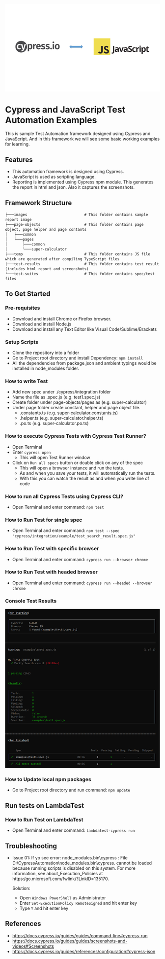 ![Cypress and JavaScript](./images/cypress-javascript.png?raw=true "Cypress and JavaScript")

# Cypress and JavaScript Test Automation Examples
This is sample Test Automation framework designed using Cypress and JavaScript. And in this framework we will see some basic working examples for learning.

## Features
* This automation framework is designed using Cypress.
* JavaScript is used as scripting language.
* Reporting is implemented using Cypress npm module. This generates the report in html and json. Also it captures the screenshots.

## Framework Structure
```
├───images                          # This folder contains sample report image
├───page-objects                    # This folder contains page object, page helper and page contants
│   ├───common
│   └───pages
│       ├───common
│       └───super-calculator
├───temp                            # This folder contains JS file which are generated after compiling TypeScript files
├───test-results                    # This folder contains test result (includes html report and screenshots)
└───test-suites                     # This folder contains spec/test files
```

## To Get Started

### Pre-requisites
* Download and install Chrome or Firefox browser.
* Download and install Node.js
* Download and install any Text Editor like Visual Code/Sublime/Brackets

### Setup Scripts 
* Clone the repository into a folder
* Go to Project root directory and install Dependency: `npm install`
* All the dependencies from package.json and ambient typings would be installed in node_modules folder.

### How to write Test
* Add new spec under ./cypress/integration folder
* Name the file as <testname>.spec.js (e.g. test1.spec.js)
* Create folder under page-objects/pages as <page-name> (e.g. super-calculator)
* Under page folder create constant, helper and page object file.
    * <page-name>.constants.ts (e.g. super-calculator.constants.ts)
    * <page-name>.helper.ts (e.g. super-calculator.helper.ts)
    * <page-name>.po.ts (e.g. super-calculator.po.ts)

### How to execute Cypress Tests with Cypress Test Runner?
* Open Terminal
* Enter `cypress open`
    * This will open Test Runner window
* Click on `Run all specs` button or double click on any of the spec
    * This will open a browser instance and run the tests. 
    * As and when you save your tests, it will automatically run the tests. 
    * With this you can watch the result as and when you write line of code

### How to run all Cypress Tests using Cypress CLI?
* Open Terminal and enter command: `npm test`

### How to Run Test for single spec
* Open Terminal and enter command: `npm test --spec "cypress/integration/example/test_search_result.spec.js"`

### How to Run Test with specific browser
* Open Terminal and enter command: `cypress run --browser chrome`

### How to Run Test with headed browser
* Open Terminal and enter command: `cypress run --headed --browser chrome`

### Console Test Results
![Cypress and JavaScript Test Result](./images/console-test-results.PNG?raw=true "Cypress and JavaScript Console Test Result")

### How to Update local npm packages
* Go to Project root directory and run command: `npm update`

## Run tests on LambdaTest

### How to Run Test on LambdaTest
* Open Terminal and enter command: `lambdatest-cypress run`

## Troubleshooting
* Issue 01: If yo see error:
node_modules\.bin\cypress : File D:\CypressAutomation\node_modules\.bin\cypress. cannot be loaded because running scripts is disabled on this system. For more information, see about_Execution_Policies at https:/go.microsoft.com/fwlink/?LinkID=135170.

    Solution:
    - Open `Windows PowerShell` as Administrator
    - Enter `Set-ExecutionPolicy RemoteSigned` and hit enter key
    - Type `Y` and hit enter key
## References
* https://docs.cypress.io/guides/guides/command-line#cypress-run
* https://docs.cypress.io/guides/guides/screenshots-and-videos#Screenshots
* https://docs.cypress.io/guides/references/configuration#cypress-json
